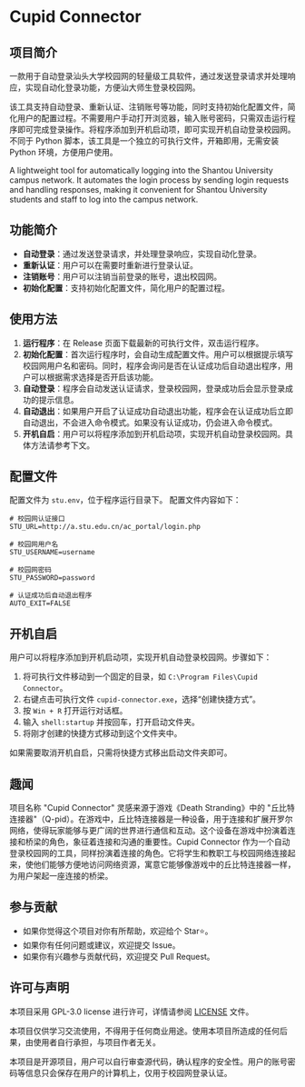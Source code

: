 # Cupid Connector

## 项目简介

一款用于自动登录汕头大学校园网的轻量级工具软件，通过发送登录请求并处理响应，实现自动化登录功能，方便汕大师生登录校园网。

该工具支持自动登录、重新认证、注销账号等功能，同时支持初始化配置文件，简化用户的配置过程。不需要用户手动打开浏览器，输入账号密码，只需双击运行程序即可完成登录操作。将程序添加到开机启动项，即可实现开机自动登录校园网。不同于 Python 脚本，该工具是一个独立的可执行文件，开箱即用，无需安装 Python 环境，方便用户使用。

A lightweight tool for automatically logging into the Shantou University campus network. It automates the login process by sending login requests and handling responses, making it convenient for Shantou University students and staff to log into the campus network.

## 功能简介

- **自动登录**：通过发送登录请求，并处理登录响应，实现自动化登录。
- **重新认证**：用户可以在需要时重新进行登录认证。
- **注销账号**：用户可以注销当前登录的账号，退出校园网。
- **初始化配置**：支持初始化配置文件，简化用户的配置过程。

## 使用方法

1. **运行程序**：在 Release 页面下载最新的可执行文件，双击运行程序。
2. **初始化配置**：首次运行程序时，会自动生成配置文件。用户可以根据提示填写校园网用户名和密码。同时，程序会询问是否在认证成功后自动退出程序，用户可以根据需求选择是否开启该功能。
3. **自动登录**：程序会自动发送认证请求，登录校园网，登录成功后会显示登录成功的提示信息。
4. **自动退出**：如果用户开启了认证成功自动退出功能，程序会在认证成功后立即自动退出，不会进入命令模式。如果没有认证成功，仍会进入命令模式。
5. **开机自启**：用户可以将程序添加到开机启动项，实现开机自动登录校园网。具体方法请参考下文。

## 配置文件

配置文件为 `stu.env`，位于程序运行目录下。 配置文件内容如下：

```env
# 校园网认证接口
STU_URL=http://a.stu.edu.cn/ac_portal/login.php

# 校园网用户名
STU_USERNAME=username

# 校园网密码
STU_PASSWORD=password

# 认证成功后自动退出程序
AUTO_EXIT=FALSE
```

## 开机自启

用户可以将程序添加到开机启动项，实现开机自动登录校园网。步骤如下：

1. 将可执行文件移动到一个固定的目录，如 `C:\Program Files\Cupid Connector`。
2. 右键点击可执行文件 `cupid-connector.exe`，选择“创建快捷方式”。
3. 按 `Win + R` 打开运行对话框。
4. 输入 `shell:startup` 并按回车，打开启动文件夹。 
5. 将刚才创建的快捷方式移动到这个文件夹中。

如果需要取消开机自启，只需将快捷方式移出启动文件夹即可。

## 趣闻

项目名称 "Cupid Connector" 灵感来源于游戏《Death Stranding》中的 "丘比特连接器"（Q-pid）。在游戏中，丘比特连接器是一种设备，用于连接和扩展开罗尔网络，使得玩家能够与更广阔的世界进行通信和互动。这个设备在游戏中扮演着连接和桥梁的角色，象征着连接和沟通的重要性。Cupid Connector 作为一个自动登录校园网的工具，同样扮演着连接的角色。它将学生和教职工与校园网络连接起来，使他们能够方便地访问网络资源，寓意它能够像游戏中的丘比特连接器一样，为用户架起一座连接的桥梁。

## 参与贡献

- 如果你觉得这个项目对你有所帮助，欢迎给个 Star⭐️。
- 如果你有任何问题或建议，欢迎提交 Issue。
- 如果你有兴趣参与贡献代码，欢迎提交 Pull Request。

## 许可与声明

本项目采用 GPL-3.0 license 进行许可，详情请参阅 [LICENSE](LICENSE) 文件。

本项目仅供学习交流使用，不得用于任何商业用途。使用本项目所造成的任何后果，由使用者自行承担，与项目作者无关。

本项目是开源项目，用户可以自行审查源代码，确认程序的安全性。用户的账号密码等信息只会保存在用户的计算机上，仅用于校园网登录认证。

